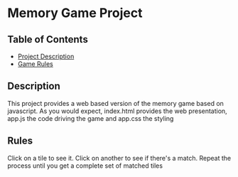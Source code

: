 # Memory Game Project

## Table of Contents

* [Project Description](#Description)
* [Game Rules](#Rules)

## Description

This project provides a web based version of the memory game based on javascript. As you would expect,
index.html provides the web presentation, app.js the code driving the game and app.css the styling

## Rules

Click on a tile to see it. Click on another to see if there's a match. Repeat the process until you get a
complete set of matched tiles

